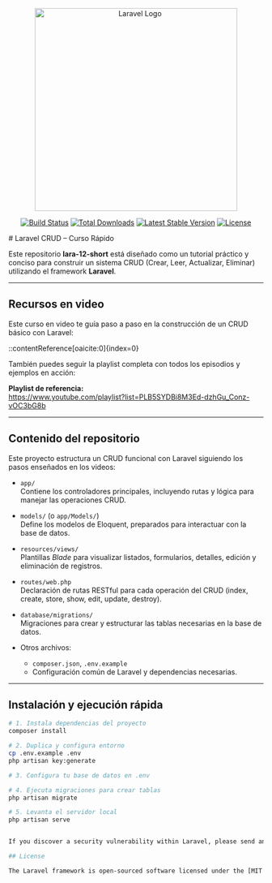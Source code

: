 <p align="center"><a href="https://laravel.com" target="_blank"><img src="https://raw.githubusercontent.com/laravel/art/master/logo-lockup/5%20SVG/2%20CMYK/1%20Full%20Color/laravel-logolockup-cmyk-red.svg" width="400" alt="Laravel Logo"></a></p>

<p align="center">
<a href="https://github.com/laravel/framework/actions"><img src="https://github.com/laravel/framework/workflows/tests/badge.svg" alt="Build Status"></a>
<a href="https://packagist.org/packages/laravel/framework"><img src="https://img.shields.io/packagist/dt/laravel/framework" alt="Total Downloads"></a>
<a href="https://packagist.org/packages/laravel/framework"><img src="https://img.shields.io/packagist/v/laravel/framework" alt="Latest Stable Version"></a>
<a href="https://packagist.org/packages/laravel/framework"><img src="https://img.shields.io/packagist/l/laravel/framework" alt="License"></a>
</p>
# Laravel CRUD – Curso Rápido

Este repositorio **lara-12-short** está diseñado como un tutorial práctico y conciso para construir un sistema CRUD (Crear, Leer, Actualizar, Eliminar) utilizando el framework **Laravel**.

---

##  Recursos en video

Este curso en video te guía paso a paso en la construcción de un CRUD básico con Laravel:


::contentReference[oaicite:0]{index=0}


También puedes seguir la playlist completa con todos los episodios y ejemplos en acción:

**Playlist de referencia:**  
https://www.youtube.com/playlist?list=PLB5SYDBi8M3Ed-dzhGu_Conz-vOC3bG8b

---

##  Contenido del repositorio

Este proyecto estructura un CRUD funcional con Laravel siguiendo los pasos enseñados en los videos:

- `app/`  
  Contiene los controladores principales, incluyendo rutas y lógica para manejar las operaciones CRUD.

- `models/` (o `app/Models/`)  
  Define los modelos de Eloquent, preparados para interactuar con la base de datos.

- `resources/views/`  
  Plantillas *Blade* para visualizar listados, formularios, detalles, edición y eliminación de registros.

- `routes/web.php`  
  Declaración de rutas RESTful para cada operación del CRUD (index, create, store, show, edit, update, destroy).

- `database/migrations/`  
  Migraciones para crear y estructurar las tablas necesarias en la base de datos.

- Otros archivos:  
  - `composer.json`, `.env.example`  
  - Configuración común de Laravel y dependencias necesarias.

---

##  Instalación y ejecución rápida

```bash
# 1. Instala dependencias del proyecto
composer install

# 2. Duplica y configura entorno
cp .env.example .env
php artisan key:generate

# 3. Configura tu base de datos en .env

# 4. Ejecuta migraciones para crear tablas
php artisan migrate

# 5. Levanta el servidor local
php artisan serve


If you discover a security vulnerability within Laravel, please send an e-mail to Taylor Otwell via [taylor@laravel.com](mailto:taylor@laravel.com). All security vulnerabilities will be promptly addressed.

## License

The Laravel framework is open-sourced software licensed under the [MIT license](https://opensource.org/licenses/MIT).
